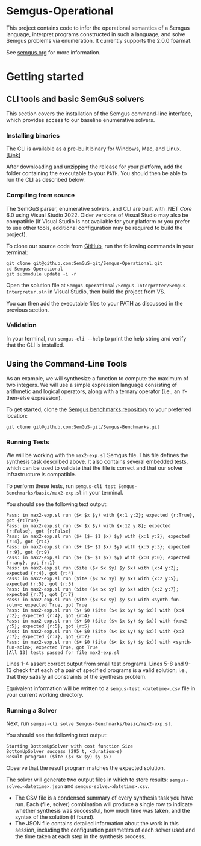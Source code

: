 # Semgus-Operational

This project contains code to infer the operational semantics of a Semgus language, interpret programs constructed in such a language, and solve Semgus problems via enumeration. It currently supports the 2.0.0 foarmat.

See [semgus.org](http://semgus.org) for more information.

# Getting started

## CLI tools and basic SemGuS solvers

This section covers the installation of the Semgus command-line interface, which provides access to our baseline enumerative solvers.

### Installing binaries

The CLI is available as a pre-built binary for Windows, Mac, and Linux. [[Link]](https://github.com/SemGuS-git/Semgus-Operational/releases)

After downloading and unzipping the release for your platform, add the folder containing the executable to your `PATH`. You should then be able to run the CLI as described below.

### Compiling from source

The SemGuS parser, enumerative solvers, and CLI are built with .NET *Core* 6.0 using Visual Studio 2022. Older versions of Visual Studio may also be compatible (If Visual Studio is not available for your platform or you prefer to use other tools, additional configuration may be required to build the project).

To clone our source code from [GitHub](https://github.com/SemGuS-git/Semgus-Operational), run the following commands in your terminal:

```
git clone git@github.com:SemGuS-git/Semgus-Operational.git
cd Semgus-Operational
git submodule update -i -r
```

Open the solution file at `Semgus-Operational/Semgus-Interpreter/Semgus-Interpreter.sln` in Visual Studio, then build the project from VS.

You can then add the executable files to your PATH as discussed in the previous section.

### Validation

In your terminal, run `semgus-cli --help` to print the help string and verify that the CLI is installed.

## Using the Command-Line Tools

As an example, we will synthesize a function to compute the maximum of two integers. We will use a simple expression language consisting of arithmetic and logical operators, along with a ternary operator (i.e., an if-then-else expression).

To get started, clone the [Semgus benchmarks repository](https://github.com/SemGuS-git/Semgus-Benchmarks) to your preferred location:

`git clone git@github.com:SemGuS-git/Semgus-Benchmarks.git`

### Running Tests

We will be working with the `max2-exp.sl` Semgus file. This file defines the synthesis task described above. It also contains several embedded tests, which can be used to validate that the file is correct and that our solver infrastructure is compatible.

To perform these tests, run `semgus-cli test Semgus-Benchmarks/basic/max2-exp.sl` in your terminal.

You should see the following text output:

```
Pass: in max2-exp.sl run ($< $x $y) with {x:1 y:2}; expected {r:True}, got {r:True}
Pass: in max2-exp.sl run ($< $x $y) with {x:12 y:8}; expected {r:False}, got {r:False}
Pass: in max2-exp.sl run ($+ ($+ $1 $x) $y) with {x:1 y:2}; expected {r:4}, got {r:4}
Pass: in max2-exp.sl run ($+ ($+ $1 $x) $y) with {x:5 y:3}; expected {r:9}, got {r:9}
Pass: in max2-exp.sl run ($+ ($+ $1 $x) $y) with {x:0 y:0}; expected {r:any}, got {r:1}
Pass: in max2-exp.sl run ($ite ($< $x $y) $y $x) with {x:4 y:2}; expected {r:4}, got {r:4}
Pass: in max2-exp.sl run ($ite ($< $x $y) $y $x) with {x:2 y:5}; expected {r:5}, got {r:5}
Pass: in max2-exp.sl run ($ite ($< $x $y) $y $x) with {x:2 y:7}; expected {r:7}, got {r:7}
Pass: in max2-exp.sl run ($ite ($< $x $y) $y $x) with <synth-fun-soln>; expected True, got True
Pass: in max2-exp.sl run ($+ $0 ($ite ($< $x $y) $y $x)) with {x:4 y:2}; expected {r:4}, got {r:4}
Pass: in max2-exp.sl run ($+ $0 ($ite ($< $x $y) $y $x)) with {x:w2 y:5}; expected {r:5}, got {r:5}
Pass: in max2-exp.sl run ($+ $0 ($ite ($< $x $y) $y $x)) with {x:2 y:7}; expected {r:7}, got {r:7}
Pass: in max2-exp.sl run ($+ $0 ($ite ($< $x $y) $y $x)) with <synth-fun-soln>; expected True, got True
[All 13] tests passed for file max2-exp.sl
```

Lines 1-4 assert correct output from small test programs. Lines 5-8 and 9-13 check that each of a pair of specified programs is a valid solution; i.e., that they satisfy all constraints of the synthesis problem.

Equivalent information will be written to a `semgus-test.<datetime>.csv` file in your current working directory.

### Running a Solver

Next, run `semgus-cli solve Semgus-Benchmarks/basic/max2-exp.sl`.

You should see the following text output:

```
Starting BottomUpSolver with cost function Size
BottomUpSolver success (295 t, <duration>s)
Result program: ($ite ($< $x $y) $y $x)
```

Observe that the result program matches the expected solution.

The solver will generate two output files in which to store results: `semgus-solve.<datetime>.json` and `semgus-solve.<datetime>.csv`.
- The CSV file is a condensed summary of every synthesis task you have run. Each (file, solver) combination will produce a single row to indicate whether synthesis was successful, how much time was taken, and the syntax of the solution (if found).
- The JSON file contains detailed information about the work in this session, including the configuration parameters of each solver used and the time taken at each step in the synthesis process.

